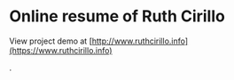 # Online resume of Ruth Cirillo

View project demo at [http://www.ruthcirillo.info](https://www.ruthcirillo.info)

.
